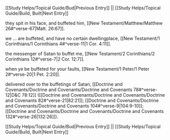 [[Study Helps/Topical Guide/Bud|Previous Entry]]  ||  [[Study Helps/Topical Guide/Build, Built|Next Entry]]

 they spit in his face, and buffeted him, [[New Testament/Matthew/Matthew 26#^verse-67|Matt. 26:67]].

 we ... are buffeted, and have no certain dwellingplace, [[New Testament/1 Corinthians/1 Corinthians 4#^verse-11|1 Cor. 4:11]].

 the messenger of Satan to buffet me, [[New Testament/2 Corinthians/2 Corinthians 12#^verse-7|2 Cor. 12:7]].

 when ye be buffeted for your faults, [[New Testament/1 Peter/1 Peter 2#^verse-20|1 Pet. 2:20]].

 delivered over to the buffetings of Satan, [[Doctrine and Covenants/Doctrine and Covenants/Doctrine and Covenants 78#^verse-12|D&C 78:12]] ([[Doctrine and Covenants/Doctrine and Covenants/Doctrine and Covenants 82#^verse-21|82:21]]; [[Doctrine and Covenants/Doctrine and Covenants/Doctrine and Covenants 104#^verse-9|104:9-10]]; [[Doctrine and Covenants/Doctrine and Covenants/Doctrine and Covenants 132#^verse-26|132:26]]).

[[Study Helps/Topical Guide/Bud|Previous Entry]]  ||  [[Study Helps/Topical Guide/Build, Built|Next Entry]]